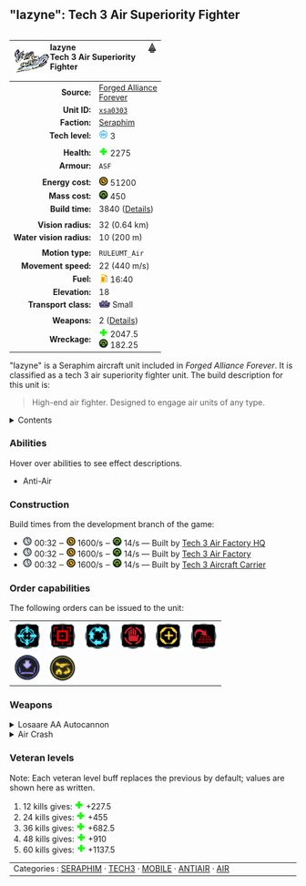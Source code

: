"Iazyne": Tech 3 Air Superiority Fighter
----
<table align="right">
    <thead>
        <tr>
            <th align="left" colspan="2">
                <img align="left" src="icons/units/XSA0303_icon.png" title="Iazyne unit icon" /><img align="right" src="icons/strategicicons/icon_fighter3_antiair_rest.png" title="icon_fighter3_antiair" />Iazyne<br />Tech 3 Air Superiority Fighter
            </th>
        </tr>
    </thead>
    <tbody>
        <tr>
            <td align="right"><strong>Source:</strong></td>
            <td><a href="Forged Alliance Forever">Forged Alliance<br />Forever</a></td>
        </tr>
        <tr>
            <td align="right"><strong>Unit ID:</strong></td>
            <td><a href="https://github.com/FAForever/fa/D:/faf-development/fa/units/XSA0303/XSA0303_unit.bp"><code>xsa0303</code></a></td>
        </tr>
        <tr>
            <td align="right"><strong>Faction:</strong></td>
            <td><a href="_categories.SERAPHIM">Seraphim</a></td>
        </tr>
        <tr>
            <td align="right"><strong>Tech level:</strong></td>
            <td><img src="icons/T3.png" title="Tech 3" /> 3</td>
        </tr>
        <tr><td align="center" colspan="2"></td></tr>
        <tr>
            <td align="right"><strong>Health:</strong></td>
            <td><img src="icons/health.png" title="Health" /> 2275</td>
        </tr>
        <tr>
            <td align="right"><strong>Armour:</strong></td>
            <td><code>ASF</code></td>
        </tr>
        <tr><td align="center" colspan="2"></td></tr>
        <tr>
            <td align="right"><strong>Energy cost:</strong></td>
            <td><img src="icons/energy.png" title="Energy" /> 51200</td>
        </tr>
        <tr>
            <td align="right"><strong>Mass cost:</strong></td>
            <td><img src="icons/mass.png" title="Mass" /> 450</td>
        </tr>
        <tr>
            <td align="right"><strong>Build time:</strong></td>
            <td>3840 (<a href="#construction">Details</a>)</td>
        </tr>
        <tr><td align="center" colspan="2"></td></tr>
        <tr>
            <td align="right"><strong>Vision radius:</strong></td>
            <td> <span title="640 m, 0.40 mi">32 (0.64 km)</span></td>
        </tr>
        <tr>
            <td align="right"><strong>Water vision radius:</strong></td>
            <td> <span title="0.20 km, 0.12 mi">10 (200 m)</span></td>
        </tr>
        <tr><td align="center" colspan="2"></td></tr>
        <tr>
            <td align="right"><strong>Motion type:</strong></td>
            <td><code>RULEUMT_Air</code></td>
        </tr>
        <tr>
            <td align="right"><strong>Movement speed:</strong></td>
            <td> <span title="1584 km/h, 984 mph, Mach 1.28">22 (440 m/s)</span></td>
        </tr>
        <tr>
            <td align="right"><strong>Fuel:</strong></td>
            <td><img src="icons/fuel.png" title="Fuel" /> 16:40</td>
        </tr>
        <tr>
            <td align="right"><strong>Elevation:</strong></td>
            <td>18</td>
        </tr>
        <tr>
            <td align="right"><strong>Transport class:</strong></td>
            <td><img src="icons/attached.png" title="Attached" /> Small</td>
        </tr>
        <tr><td align="center" colspan="2"></td></tr>
        <tr>
            <td align="right"><strong>Weapons:</strong></td>
            <td>2 (<a href="#weapons">Details</a>)</td>
        </tr>
        <tr>
            <td align="right"><strong>Wreckage:</strong></td>
            <td><img src="icons/health.png" title="Health" /> 2047.5<br /><img src="icons/mass.png" title="Mass" /> 182.25</td>
        </tr>
    </tbody>
</table>

"Iazyne" is a Seraphim aircraft unit included in *Forged Alliance Forever*.
It is classified as a tech 3 air superiority fighter unit.
The build description for this unit is:

<blockquote>High-end air fighter. Designed to engage air units of any type.</blockquote>

<details>
<summary>Contents</summary>

1. – <a href="#abilities">Abilities</a>
2. – <a href="#construction">Construction</a>
3. – <a href="#order-capabilities">Order capabilities</a>
4. – <a href="#weapons">Weapons</a>
5. – <a href="#veteran-levels">Veteran levels</a>
</details>

### Abilities
Hover over abilities to see effect descriptions.

* <span title="Can shoot aircraft, including high-altitude air">Anti-Air</span>

### Construction
Build times from the development branch of the game:
* <img src="icons/time.png" title="Time" /> 00:32 ‒ <img src="icons/energy.png" title="Energy" /> 1600/s ‒ <img src="icons/mass.png" title="Mass" /> 14/s — Built by <a href="XSB0302">Tech 3 Air Factory HQ</a>
* <img src="icons/time.png" title="Time" /> 00:32 ‒ <img src="icons/energy.png" title="Energy" /> 1600/s ‒ <img src="icons/mass.png" title="Mass" /> 14/s — Built by <a href="ZSB9602">Tech 3 Air Factory</a>
* <img src="icons/time.png" title="Time" /> 00:32 ‒ <img src="icons/energy.png" title="Energy" /> 1600/s ‒ <img src="icons/mass.png" title="Mass" /> 14/s — Built by <a href="XSS0303">Tech 3 Aircraft Carrier</a>

### Order capabilities
The following orders can be issued to the unit:
<table>
<td><img float="left" src="icons/orders/move.png" title="Move" /></td>
<td><img float="left" src="icons/orders/attack.png" title="Attack
Left click for attack order. Right click to toggle target priorities for sniping." /></td>
<td><img float="left" src="icons/orders/patrol.png" title="Patrol" /></td>
<td><img float="left" src="icons/orders/stop.png" title="Stop" /></td>
<td><img float="left" src="icons/orders/guard.png" title="Assist" /></td>
<td><img float="left" src="icons/orders/stand-ground.png" title="Fire State" /></td>
<tr>
<td><img float="left" src="icons/orders/load.png" title="Call Transport
Load into or onto another unit" /></td>
<td><img float="left" src="icons/orders/dock.png" title="Dock
Recall aircraft to nearest air staging facility for refueling and repairs" /></td>
</table>

### Weapons
<details>
<summary>Losaare AA Autocannon</summary>
<p>
    <table>
        <tr>
            <td align="right"><strong>Target type:</strong></td>
            <td><code>RULEWTT_Unit</code><br />(Anti-Air)</td>
        </tr>
        <tr>
            <td align="right"><strong>Projectile:</strong></td>
            <td><a href="Projectiles#saa-losaare-auto-cannon-01"><code>SAALosaareAutoCannon01</code></a></td>
        </tr>
        <tr>
            <td align="right"><strong>DPS estimate:</strong></td>
            <td>505 <span title="Note: This only counts listed stats.">(<u>?</u>)</span></td>
        </tr>
        <tr>
            <td align="right"><strong>Damage:</strong></td>
            <td>505 <span title="Note: This doesn't count some scripted effects.">(<u>?</u>)</span></td>
        </tr>
        <tr>
            <td align="right"><strong>Damage type:</strong></td>
            <td><code>Normal</code></td>
        </tr>
        <tr>
            <td align="right"><strong>Max range:</strong></td>
            <td> <span title="600 m, 0.37 mi">30 (0.6 km)</span></td>
        </tr>
        <tr>
            <td align="right"><strong>Firing arc:</strong></td>
            <td>110°</td>
        </tr>
        <tr>
            <td align="right"><strong>Firing cycle:</strong></td>
            <td>Once every 1.0s <span title="Note: This doesn't count additional delays such as charging, reloading, and others.">(<u>?</u>)</span></td>
        </tr>
    </table>
</p>
</details>
<details>
<summary>Air Crash</summary>
<p>
    <table>
        <tr>
            <td align="right"><strong>Damage:</strong></td>
            <td>200</td>
        </tr>
        <tr>
            <td align="right"><strong>Damage radius:</strong></td>
            <td> <span title="0.04 km, 0.02 mi">2 (40 m)</span></td>
        </tr>
        <tr>
            <td align="right"><strong>Damage type:</strong></td>
            <td><code>Normal</code></td>
        </tr>
        <tr>
            <td align="right"><strong>Flags:</strong></td>
            <td>Damage friendly</td>
        </tr>
    </table>
</p>
</details>


### Veteran levels
Note: Each veteran level buff replaces the previous by default; values are shown here as written.

1. 12 kills gives: <img src="icons/health.png" title="Health" /> +227.5
2. 24 kills gives: <img src="icons/health.png" title="Health" /> +455
3. 36 kills gives: <img src="icons/health.png" title="Health" /> +682.5
4. 48 kills gives: <img src="icons/health.png" title="Health" /> +910
5. 60 kills gives: <img src="icons/health.png" title="Health" /> +1137.5

<table align="center">
<td width="1215px">Categories : 
<a href="_categories.SERAPHIM">SERAPHIM</a> · 
<a href="_categories.TECH3">TECH3</a> · 
<a href="_categories.MOBILE">MOBILE</a> · 
<a href="_categories.ANTIAIR">ANTIAIR</a> · 
<a href="_categories.AIR">AIR</a></td>
</table>
